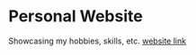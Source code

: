 # Personal Website

Showcasing my hobbies, skills, etc.
[website link](https://chocobot02.github.io/personalweb/)
